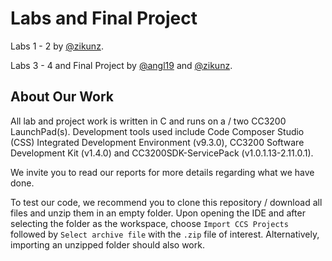 # Labs and Final Project

Labs 1 - 2 by [@zikunz](https://github.com/zikunz). 

Labs 3 - 4 and Final Project by [@angl19](https://github.com/angl19) and [@zikunz](https://github.com/zikunz).

## About Our Work

All lab and project work is written in C and runs on a / two CC3200 LaunchPad(s). Development tools used include Code Composer Studio (CSS) Integrated Development Environment (v9.3.0), CC3200 Software Development Kit (v1.4.0) and CC3200SDK-ServicePack (v1.0.1.13-2.11.0.1).

We invite you to read our reports for more details regarding what we have done.

To test our code, we recommend you to clone this repository / download all files and unzip them in an empty folder. Upon opening the IDE and after selecting the folder as the workspace, choose `Import CCS Projects` followed by `Select archive file` with the `.zip` file of interest. Alternatively, importing an unzipped folder should also work.
